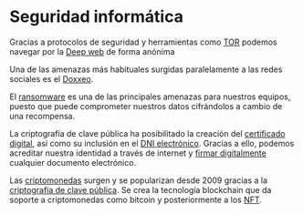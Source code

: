 # Seguridad informática

Gracias a protocolos de seguridad y herramientas como [TOR](deep_web/4._TOR.md) podemos navegar por la [Deep web](deep%20web/) de forma anónima

Una de las amenazas más habituales surgidas paralelamente a las redes sociales es el [Doxxeo](doxxeo/index.md).

El [ransomware](Malware/3.6_Ransomware.md) es una de las principales amenazas para nuestros equipos, puesto que puede comprometer nuestros datos cifrándolos a cambio de una recompensa.

La criptografía de clave pública ha posibilitado la creación del [certificado digital](Firma_electronica/certificado_digital.md), así como su inclusión en el [DNI electrónico](Firma_electronica/dnie.md). Gracias a ello, podemos acreditar nuestra identidad a través de internet y [firmar digitalmente](Firma_electronica/firma_electronica.md) cualquier documento electrónico.

Las [criptomonedas](../criptomonedas/cripotomonedas.md) surgen y se popularizan desde 2009 gracias a la [criptografía de clave pública](Criptografia/6.4._criptografia_asimetrica.md). Se crea la tecnología blockchain que da soporte a criptomonedas como bitcoin y posteriormente a los [NFT](../criptomonedas/NFT/index.md).